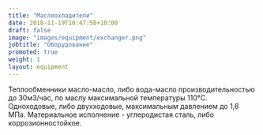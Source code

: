 ```yaml
---
title: "Маслоохладители"
date: 2018-11-19T10:47:58+10:00
draft: false
image: "images/equipment/exchanger.png"
jobtitle: "Оборудование"
promoted: true
weight: 1
layout: equipment
---
```


Теплообменники масло-масло, либо вода-масло производительностью до 30м3/час, по маслу максимальной температуры 110°C. Одноходовые, либо двухходовые, максимальным давлением до 1,6 МПа.
Материальное исполнение - углеродистая сталь, либо коррозионностойкое.
